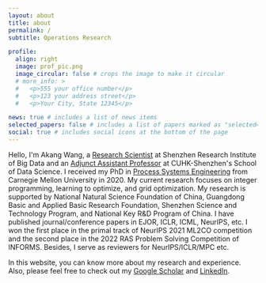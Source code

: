 ```yaml
---
layout: about
title: about
permalink: /
subtitle: Operations Research

profile:
  align: right
  image: prof_pic.png
  image_circular: false # crops the image to make it circular
  # more_info: >
  #   <p>555 your office number</p>
  #   <p>123 your address street</p>
  #   <p>Your City, State 12345</p>

news: true # includes a list of news items
selected_papers: false # includes a list of papers marked as "selected={true}"
social: true # includes social icons at the bottom of the page
---
```


<!-- Write your biography here. Tell the world about yourself. Link to your favorite [subreddit](http://reddit.com). You can put a picture in, too. The code is already in, just name your picture `prof_pic.jpg` and put it in the `img/` folder.

Put your address / P.O. box / other info right below your picture. You can also disable any of these elements by editing `profile` property of the YAML header of your `_pages/about.md`. Edit `_bibliography/papers.bib` and Jekyll will render your [publications page](/al-folio/publications/) automatically.

Link to your social media connections, too. This theme is set up to use [Font Awesome icons](https://fontawesome.com/) and [Academicons](https://jpswalsh.github.io/academicons/), like the ones below. Add your Facebook, Twitter, LinkedIn, Google Scholar, or just disable all of them.
 -->

 Hello, I'm Akang Wang, a <a href="http://www.sribd.cn/en/teacher/415" target="_blank">Research Scientist</a> at Shenzhen Research Institute of Big Data and an <a href="https://sds.cuhk.edu.cn/en/teacher/2094" target="_blank">Adjunct Assistant Professor</a> at CUHK-Shenzhen's School of Data Science. I received my PhD in <a href="https://www.cheme.engineering.cmu.edu/research/process-systems.html" target="_blank">Process Systems Engineering</a> from Carnegie Mellon University in 2020. My current research focuses on integer programming, learning to optimize, and grid optimization. My research is supported by National Natural Science Foundation of China, Guangdong Basic and Applied Basic Research Foundation, Shenzhen Science and Technology Program, and National Key R&D Program of China. I have published journal/conference papers in EJOR, ICLR, ICML, NeurIPS, etc. I won the first place in the primal track of NeurIPS 2021 ML2CO competition and the second place in the 2022 RAS Problem Solving Competition of INFORMS. Besides, I serve as reviewers for NeurIPS/ICLR/MPC etc.

In this website, you can know more about my research and experience. 
Also, please feel free to check out my <a href="https://scholar.google.com/citations?user=TyYzzmoAAAAJ&hl=en&oi=ao" target="_blank">Google Scholar</a> and <a href="https://www.linkedin.com/in/wangakang/" target="_blank">LinkedIn</a>.
